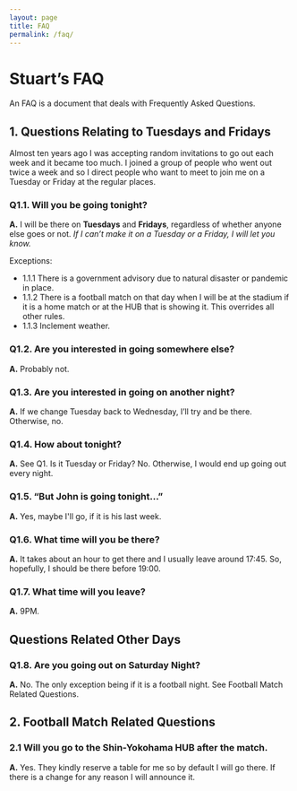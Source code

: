 ```yaml
---
layout: page
title: FAQ
permalink: /faq/
---
```


# Stuart’s FAQ

An FAQ is a document that deals with Frequently Asked Questions.

## 1. Questions Relating to Tuesdays and Fridays

Almost ten years ago I was accepting random invitations to go out each week and it became too much. I joined a group of people who went out twice a week and so I direct people who want to meet to join me on a Tuesday or Friday at the regular places.

### Q1.1. Will you be going tonight?
**A.** I will be there on **Tuesdays** and **Fridays**, regardless of whether anyone else goes or not. *If I can’t make it on a Tuesday or a Friday, I will let you know.*

Exceptions:  
* 1.1.1 There is a government advisory due to natural disaster or pandemic in place.
* 1.1.2 There is a football match on that day when I will be at the stadium if it is a home match or at the HUB that is showing it. This overrides all other rules.
* 1.1.3 Inclement weather.  

### Q1.2. Are you interested in going somewhere else?
**A.** Probably not.

### Q1.3. Are you interested in going on another night?
**A.** If we change Tuesday back to Wednesday, I’ll try and be there. Otherwise, no.

### Q1.4. How about tonight?
**A.** See Q1. Is it Tuesday or Friday? No. Otherwise, I would end up going out every night.

### Q1.5. “But John is going tonight…”
**A.** Yes, maybe I'll go, if it is his last week.

### Q1.6. What time will you be there?
**A.** It takes about an hour to get there and I usually leave around 17:45. So, hopefully, I should be there before 19:00.

### Q1.7. What time will you leave?
**A.** 9PM.

## Questions Related Other Days

### Q1.8. Are you going out on Saturday Night?
**A.** No. The only exception being if it is a football night. See Football Match Related Questions.

## 2. Football Match Related Questions

### 2.1 Will you go to the Shin-Yokohama HUB after the match.
**A.** Yes. They kindly reserve a table for me so by default I will go there. If there is a change for any reason I will announce it.
